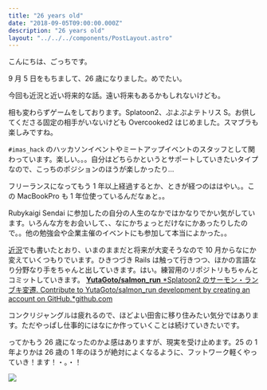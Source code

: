 ```yaml
---
title: "26 years old"
date: "2018-09-05T09:00:00.000Z"
description: "26 years old"
layout: "../../../components/PostLayout.astro"
---
```


こんにちは、ごっちです。

9 月 5 日をもちまして、26 歳になりました。めでたい。

今回も近況と近い将来的な話。遠い将来もあるかもしれないけども。

相も変わらずゲームをしております。Splatoon2、ぷよぷよテトリス S。お供してくださる固定の相手がいないけども Overcooked2 はじめました。スマブラも楽しみですね。

`#imas_hack` のハッカソンイベントやミートアップイベントのスタッフとして関わっています。楽しい。。。自分はどちらかというとサポートしていきたいタイプなので、こっちのポジションのほうが楽しかったり…

フリーランスになってもう 1 年以上経過するとか、ときが経つのははやい。。この MacBookPro も 1 年位使っているんだなぁと。。

Rubykaigi Sendai に参加したの自分の人生のなかではかなりでかい気がしています。いろんな方をお会いして、、なにかちょっとだけなにかあったりしたので。。他の勉強会や企業主催のイベントにも参加して本当によかった。。

[近況](https://medium.com/@gggooottto/%E7%8F%BE%E7%8A%B6%E3%81%AE%E6%95%B4%E7%90%86-1d5070e4a3e1)でも書いたとおり、いまのままだと将来が大変そうなので 10 月からなにか変えていくつもりでいます。ひきつづき Rails は触って行きつつ、ほかの言語なり分野なり手をちゃんと出していきます。はい。練習用のリポジトリもちゃんとコミットしていきます。
[**YutaGoto/salmon_run** *Splatoon2 のサーモン・ランブキ変遷. Contribute to YutaGoto/salmon_run development by creating an account on GitHub.*github.com](https://github.com/YutaGoto/salmon_run)

コンクリジャングルは疲れるので、ほどよい田舎に移り住みたい気分ではあります。ただやっぱし仕事的にはなにか作っていくことは続けていきたいです。

ってかもう 26 歳になったのかよ感はありますが、現実を受け止めます。25 の 1 年よりかは 26 歳の 1 年のほうが絶対によくなるように、フットワーク軽くやっていき！ます！・。・！

![](https://cdn-images-1.medium.com/max/2380/1*oAGPj-nz9h-nLs8BDVZ1dg.jpeg)
